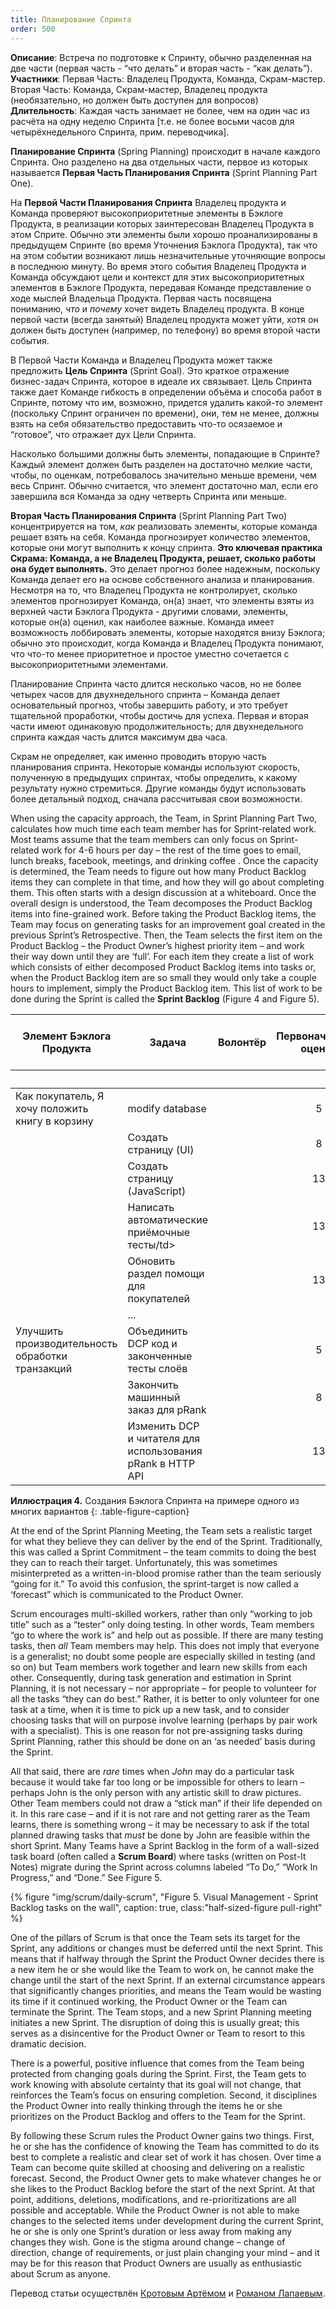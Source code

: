 ```yaml
---
title: Планирование Спринта
order: 500
---
```


**Описание**: Встреча по подготовке к Спринту, обычно разделенная на две части (первая часть  - “что делать” и вторая часть - “как делать”).
**Участники**: Первая Часть: Владелец Продукта, Команда, Скрам-мастер. Вторая Часть: Команда, Скрам-мастер, Владелец продукта (необязательно, но должен быть доступен для вопросов)
**Длительность**: Каждая часть занимает не более, чем на один час из расчёта на одну неделю Спринта [т.е. не более восьми часов для четырёхнедельного Спринта, прим. переводчика].

**Планирование Спринта** (Spring Planning) происходит в начале каждого Спринта. Оно разделено на два отдельных части, первое из которых называется **Первая Часть Планирования Спринта** (Sprint Planning Part One).

На **Первой Части Планирования Спринта** Владелец продукта и Команда проверяют высокоприоритетные элементы в Бэклоге Продукта, в реализации которых заинтересован Владелец Продукта в этом Сприте. Обычно эти элементы были хорошо проанализированы в предыдущем Спринте (во время Уточнения Бэклога Продукта), так что на этом событии возникают лишь незначительные уточняющие вопросы в последнюю минуту. Во время этого события Владелец Продукта и Команда обсуждают цели и контекст для этих высокоприоритетных элементов в Бэклоге Продукта, передавая Команде представление о ходе мыслей Владельца Продукта. Первая часть посвящена пониманию, *что* и *почему* хочет видеть Владелец продукта. В конце первой части (всегда занятый) Владелец продукта может уйти, хотя он должен быть доступен (например, по телефону) во время второй части события.

В Первой Части Команда и Владелец Продукта может также предложить **Цель Спринта** (Sprint Goal). Это краткое отражение бизнес-задач Спринта, которое в идеале их связывает. Цель Спринта также дает Команде гибкость в определении объёма и способа работ в Спринте, потому что им, возможно, придется удалить какой-то элемент (поскольку Спринт ограничен по времени), они, тем не менее, должны взять на себя обязательство предоставить что-то осязаемое и “готовое”, что отражает дух Цели Спринта.

Насколько большими должны быть элементы, попадающие в Спринте? Каждый элемент должен быть разделен на достаточно мелкие части, чтобы, по оценкам, потребовалось значительно меньше времени, чем весь Спринт. Обычно считается, что элемент достаточно мал, если его завершила вся Команда за одну четверть Спринта или меньше.

**Вторая Часть Планирования Спринта** (Sprint Planning Part Two) концентрируется на том, *как* реализовать элементы, которые команда решает взять на себя. Команда прогнозирует количество элементов, которые они могут выполнить к концу спринта. **Это ключевая практика Скрама: Команда, а не  Владелец Продукта, решает, сколько работы она будет выполнять.** Это делает прогноз более надежным, поскольку Команда делает его на основе собственного анализа и планирования. Несмотря на то, что Владелец Продукта не контролирует, сколько элементов прогнозирует Команда, он(а) знает, что элементы взяты из верхней части Бэклога Продукта - другими словами, элементы, которые он(а) оценил, как наиболее важные. Команда имеет возможность лоббировать элементы, которые находятся внизу Бэклога; обычно это происходит, когда Команда и Владелец Продукта понимают, что что-то менее приоритетное и простое уместно сочетается с высокоприоритетными элементами.

Планирование Спринта часто длится несколько часов, но не более четырех часов для двухнедельного спринта – Команда делает основательный прогноз, чтобы завершить работу, и это требует тщательной проработки, чтобы достичь для успеха. Первая и вторая части имеют одинаковую продолжительность; для двухнедельного спринта каждая часть длится максимум два часа.

Скрам не определяет, как именно проводить вторую часть планирования спринта. Некоторые команды используют скорость, полученную в предыдущих спринтах, чтобы определить, к какому результату нужно стремиться. Другие команды будут использовать более детальный подход, сначала рассчитывая свои возможности.

When using the capacity approach, the Team, in Sprint Planning Part Two, calculates how much time each team member has for Sprint-related work. Most teams assume that the team members can only focus on Sprint-related work for 4-6 hours per day – the rest of the time goes to email, lunch breaks, facebook, meetings, and drinking coffee . Once the capacity is determined, the Team needs to figure out how many Product Backlog items they can complete in that time, and how they will go about completing them.  This often starts with a design discussion at a whiteboard.  Once the overall design is understood, the Team decomposes the Product Backlog items into fine-grained work.  Before taking the Product Backlog items, the Team may focus on generating tasks for an improvement goal created in the previous Sprint’s Retrospective. Then, the Team selects the first item on the Product Backlog – the Product Owner’s highest priority item  – and work their way down until they are ‘full’. For each item they create a list of work which consists of either decomposed Product Backlog items into tasks or, when the Product Backlog item are so small they would only take a couple hours to implement, simply the Product Backlog item. This list of work to be done during the Sprint is called the **Sprint Backlog** (Figure 4 and Figure 5).

<table class="grid_table_with_header">
  <thead>
    <tr>
      <th style="text-align: center">Элемент Бэклога Продукта</th>
      <th style="text-align: center">Задача</th>
      <th style="text-align: center">Волонтёр</th>
      <th style="text-align: center">Первоначальная оценка</th>
      <th colspan="6" style="text-align: center">Новая оценка оставшейся работы на конец дня...</th>
    </tr>
    <tr>
      <th></th><th></th><th></th><th></th>
      <th style="text-align: center">1</th>
      <th style="text-align: center">2</th>
      <th style="text-align: center">3</th>
      <th style="text-align: center">4</th>
      <th style="text-align: center">5</th>
      <th style="text-align: center">6</th>
    </tr>
  </thead>
  <tbody>
    <tr>
      <td>Как покупатель, Я хочу положить книгу в корзину</td>
      <td>modify database</td>
      <td></td>
      <td style="text-align: center">5</td>
      <td></td><td></td><td></td><td></td><td></td><td></td>
    </tr>
    <tr>
      <td></td>
      <td>Создать страницу (UI)</td>
      <td></td>
      <td style="text-align: center">8</td>
      <td></td><td></td><td></td><td></td><td></td><td></td>
    </tr>
    <tr>
      <td></td>
      <td>Создать страницу (JavaScript)</td>
      <td></td>
      <td style="text-align: center">13</td>
      <td></td><td></td><td></td><td></td><td></td><td></td>
    </tr>
    <tr>
      <td></td>
      <td>Написать автоматические приёмочные тесты/td>
      <td></td>
      <td style="text-align: center">13</td>
      <td></td><td></td><td></td><td></td><td></td><td></td>
    </tr>
    <tr>
      <td></td>
      <td>Обновить раздел помощи для покупателей</td>
      <td></td>
      <td style="text-align: center">13</td>
      <td></td><td></td><td></td><td></td><td></td><td></td>
    </tr>
    <tr>
      <td></td>
      <td>...</td>
      <td></td><td></td><td></td><td></td><td></td><td></td><td></td><td></td>
    </tr>
    <tr>
      <td>Улучшить производительность обработки транзакций</td>
      <td>Объединить DCP код и законченные тесты слоёв</td>
      <td></td>
      <td style="text-align: center">5</td>
      <td></td><td></td><td></td><td></td><td></td><td></td>
    </tr>
    <tr>
      <td></td>
      <td>Закончить машинный заказ для pRank</td>
      <td></td>
      <td style="text-align: center">8</td>
      <td></td><td></td><td></td><td></td><td></td><td></td>
    </tr>
    <tr>
      <td></td>
      <td>Изменить DCP и читателя для использования pRank в  HTTP API</td>
      <td></td>
      <td style="text-align: center">13</td>
      <td></td><td></td><td></td><td></td><td></td><td></td>
    </tr>
  </tbody>
</table>

**Иллюстрация 4.** Создания Бэклога Спринта на примере одного из многих вариантов
{: .table-figure-caption}

At the end of the Sprint Planning Meeting, the Team sets a realistic target for what they believe they can deliver by the end of the Sprint. Traditionally, this was called a Sprint Commitment – the team commits to doing the best they can to reach their target. Unfortunately, this was sometimes misinterpreted as a written-in-blood promise rather than the team seriously “going for it.” To avoid this confusion, the sprint-target is now called a ‘forecast” which is communicated to the Product Owner.

Scrum encourages multi-skilled workers, rather than only “working to job title” such as a “tester” only doing testing. In other words, Team members “go to where the work is” and help out as possible. If there are many testing tasks, then *all* Team members may help. This does not imply that everyone is a generalist; no doubt some people are especially skilled in testing (and so on) but Team members work together and learn new skills from each other. Consequently, during task generation and estimation in Sprint Planning, it is not necessary – nor appropriate – for people to volunteer for all the tasks “they can do best.” Rather, it is better to only volunteer for one task at a time, when it is time to pick up a new task, and to consider choosing tasks that will on purpose involve learning (perhaps by pair work with a specialist). This is one reason for not pre-assigning tasks during Sprint Planning, rather this should be done on an ‘as needed’ basis during the Sprint.

All that said, there are *rare* times when *John* may do a particular task because it would take far too long or be impossible for others to learn – perhaps John is the only person with any artistic skill to draw pictures. Other Team members could not draw a “stick man” if their life depended on it. In this rare case – and if it is not rare and not getting rarer as the Team learns, there is something wrong – it may be necessary to ask if the total planned drawing tasks that *must* be done by John are feasible within the short Sprint.
Many Teams have a Sprint Backlog in the form of a wall-sized task board (often called a **Scrum Board**) where tasks (written on Post-It Notes) migrate during the Sprint across columns labeled “To Do,” “Work In Progress,” and “Done.” See Figure 5.

<div>
  {% figure "img/scrum/daily-scrum", "Figure 5. Visual Management - Sprint Backlog tasks on the wall", caption: true,  class:"half-sized-figure pull-right" %}
</div>

One of the pillars of Scrum is that once the Team sets its target for the Sprint, any additions or changes must be deferred until the next Sprint. This means that if halfway through the Sprint the Product Owner decides there is a new item he or she would like the Team to work on, he cannot make the change until the start of the next Sprint. If an external circumstance appears that significantly changes priorities, and means the Team would be wasting its time if it continued working, the Product Owner or the Team can terminate the Sprint. The Team stops, and a new Sprint Planning meeting initiates a new Sprint. The disruption of doing this is usually great; this serves as a disincentive for the Product Owner or Team to resort to this dramatic decision.

There is a powerful, positive influence that comes from the Team being protected from changing goals during the Sprint. First, the Team gets to work knowing with absolute certainty that its goal will not change, that reinforces the Team’s focus on ensuring completion. Second, it disciplines the Product Owner into really thinking through the items he or she prioritizes on the Product Backlog and offers to the Team for the Sprint.

By following these Scrum rules the Product Owner gains two things. First, he or she has the confidence of knowing the Team has committed to do its best to complete a realistic and clear set of work it has chosen. Over time a Team can become quite skilled at choosing and delivering on a realistic forecast. Second, the Product Owner gets to make whatever changes he or she likes to the Product Backlog before the start of the next Sprint. At that point, additions, deletions, modifications, and re-prioritizations are all possible and acceptable. While the Product Owner is not able to make changes to the selected items under development during the current Sprint, he or she is only one Sprint’s duration or less away from making any changes they wish. Gone is the stigma around change – change of direction, change of requirements, or just plain changing your mind – and it may be for this reason that Product Owners are usually as enthusiastic about Scrum as anyone.

Перевод статьи осуществлён [Кротовым Артёмом](https://www.facebook.com/artem.v.krotov) и [Романом Лапаевым](https://www.linkedin.com/in/romanlapaev).
